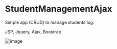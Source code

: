 # StudentManagementAjax

Simple app (CRUD) to manage students log.

JSP, Jquery, Ajax, Boostrap

![image](https://user-images.githubusercontent.com/90009567/227728731-b6843124-975e-4fdb-bca5-0a534c483046.png)

